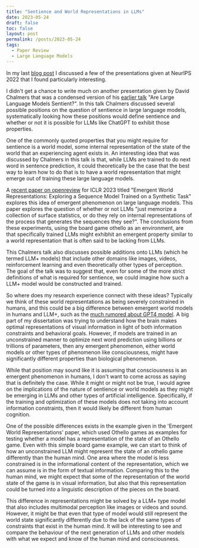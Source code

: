 ```yaml
---
title: "Sentience and World Representations in LLMs"
date: 2023-05-24
draft: false
toc: false
layout: post
permalink: /posts/2023-05-24
tags:
  - Paper Review
  - Large Language Models
---
```


In my last [blog post](https://tylerjamesmalloy.github.io/posts/2023-02-14/) I discussed a few of the presentations given at NeurIPS 2022 that I found particularly interesting. 

I didn't get a chance to write much on another presentation given by David Chalmers that was a condensed version of his [earlier talk](https://www.youtube.com/watch?v=-BcuCmf00_Y) "Are Large Language Models Sentient?". In this talk Chalmers discussed several possible positions on the question of sentience in large language models, systematically looking how these positions would define sentience and whether or not it is possible for LLMs like ChatGPT to exhibit those properties. 

One of the commonly quoted properties that you might require for sentience is a world model, some internal representation of the state of the world that an experiencing agent exists in. An interesting idea that was discussed by Chalmers in this talk is that, while LLMs are trained to do next word in sentence prediction, it could theoretically be the case that the best way to learn how to do that is to have a world representation that might emerge out of training these large language models. 

A [recent paper on openreview](https://openreview.net/forum?id=DeG07_TcZvT) for ICLR 2023 titled "Emergent World Representations: Exploring a Sequence Model Trained on a Synthetic Task" explores this idea of emergent phenomenon on large language models. This paper explores the question of whether or not LLMs  "just memorize a collection of surface statistics, or do they rely on internal representations of the process that generates the sequences they see?". The conclusions from these experiments, using the board game othello as an environment, are that specifically trained LLMs might exhibhit an emergent property similar to a world representation that is often said to be lacking from LLMs. 

This Chalmers talk also discusses possible additions onto LLMs (which he termed LLM+ models) that include other domains like images, videos, reinforcement learning and even theoretically other types of perception. The goal of the talk was to suggest that, even for some of the more strict definitions of what is required for sentience, we could imagine how such a LLM+ model would be constructed and trained. 

So where does my research experience connect with these ideas? Typically we think of these world representations as being severely constrained in humans, and this could be a big difference between emergent world models in humans and  LLM+, such as the [much rumored about GPT4 model](https://www.theverge.com/23560328/openai-gpt-4-rumor-release-date-sam-altman-interview). A big part of my dissertation was trying to understand how the brain makes optimal representations of visual information in light of both information constraints and behavioral goals. However, if models are trained in an unconstrained manner to optimize next word prediction using billions or trillions of parameters, then any emergent phenomenon, either world models or other types of phenomenon like consciousness, might have significantly different properties than biological phenomenon. 

While that position may sound like it is assuming that consciousness is an emergent phenomenon in humans, I don't want to come across as saying that is definitely the case. While it might or might not be true, I would agree on the implications of the nature of sentience or world models as they might be emerging in LLMs and other types of artificial intelligence. Specifically, if the training and optimization of these models does not taking into account information constraints, then it would likely be different from human cognition. 

One of the possible differences exists in the example given in the 'Emergent World Representations' paper, which used Othello games as examples for testing whether a model has a representation of the state of an Othello game. Even with this simple board game example, we can start to think of how an unconstrained LLM might represent the state of an othello game differently than the human mind. One area where the model is less constrained is in the informational content of the representation, which we can assume is in the form of textual information. Comparing this to the human mind, we might expect that some of the representation of the world state of the game is in visual information, but also that this representation could be turned into a linguistic description of the pieces on the board. 

This difference in representations might be solved by a LLM+ type model that also includes multimodal perception like images or videos and sound. However, it might be that even that type of model would still represent the world state significantly differently due to the lack of the same types of constraints that exist in the human mind. It will be interesting to see and compare the behaviour of the next generation of LLMs and other models with what we expect and know of the human mind and consciousness. 

